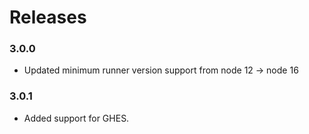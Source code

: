 # Releases

### 3.0.0
- Updated minimum runner version support from node 12 -> node 16

### 3.0.1
- Added support for GHES.
